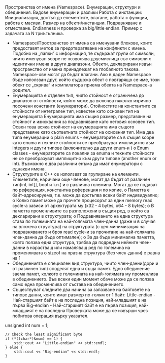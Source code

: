 Пространства от имена (Namespace). Енумерации, структури и обединения. Видове енумерации и разлики Работа с инстанции: Инициализация, достъп до елементите, влагане, работа с функции, работа с масиви. Размер на обекти/инстанции. Подравняване и отместване. Endianness и проверка за big/little endian. Пример с задачата за N триъгълника.

-	Namespace/Пространство от имена са именувани блокове, които предоставят метод за предотвратяване на конфликти с имена. Подобно на „папки“ с информация, те съдържат групи от символи, чиито именуван scope не позволява двусмислица със символи с идентични имена в други диапазони. Обекти, декларирани извън пространство от имена принадлежат на глобалното такова. Namespace-ове могат да бъдат влагани. Ако в даден Namespace бъде използван друг, който съдържа обект с повтарящо се име, този обект се „скрива“ и компилатора приема обекта на Namespace-a родител. 
-	Eнумерацията е отделен тип, чиято стойност е ограничена до диапазон от стойности, който може да включва няколко изрично посочени константи (енумератори). Стойностите на константите са стойности от интегрален тип, известен като основен тип на eнумерацията Eнумерацията има същия размер, представяне на стойност и изисквания за подравняване като неговия основен тип. Освен това всяка стойност на енумерацията има същото представяне като съответната стойност на основния тип. Има два типа енумерации
o	 plain enums - енумераторите са в същия scope като enuma и техните стойности се преобразуват имплицитно към integers и други типове (включително да други enum-и )
o	 Enum classes - енумераторите са локални за enuma и техните стойности не се преобразуват имплицитно към други типове (another enum or int). Възможно е два различни енъма да имат енумератори с еднакви имена.
-	Структурите в C++ се използват за групиране на елементи. Елементите, наричани още членове, могат да бъдат от различен тип(int, int[], bool и т.н.) и с различна големина. Могат да се подават по референция, константна референция и по копие.
o	 Паметта е байт-адресируема, т.е. може да достъпва всеки байт индивидуално;
o	Колко памет може да прочете процесорът за един memory read cycle-a зависи от архектурата му (x32 - 4 bytes, x64 - 8 bytes);
o	В паметта променливите са разположени в същия ред, в който са декларирани в структурата;
o	Подравняването на една структура става по големината на най-голямата член-данна (даже и в случая на вложена структура) на структурата (с цел минимизация на подравняването и броя read cycle-и за прочитане на най-голямата член-данна да бъде оптимален);
o	За да бъде минимална паметта, която ползва една структура, трябва да подредим нейните член-данни в нарастващ или намаляващ ред по големина на променливата
o	sizeof на празна структура (без член-данни) е равна на 1
-	Обединенията е специален вид структура, чиито член-данни(дори и от различен тип) споделят една и съща памет. Едно обединение заема памет, колкото е големината на най-голямата му променлива в обединението. Във всеки един момент обаче може да се ползва само една променлива от състава на обединението.
-	Съществуват следните два начина за запазване на байтовете на типове данни, които имат размер по-голям от 1 байт:
Little-endian - Най-старшият байт е на последна позиция, най-младшият е на първа
Big-endian - Най-старшият байт е на първа позиция, най-младшият е на последна
Проверката може да се извърши чрез побитова операция върху указател.

unsigned int num = 1;

    // Check the least significant byte
    if (*((char*)&num) == 1) {
        std::cout << "Little-endian" << std::endl;
    } else {
        std::cout << "Big-endian" << std::endl;
    }


